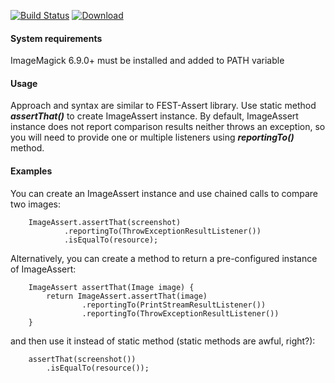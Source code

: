 [![Build Status](https://travis-ci.org/HotwireDotCom/image-assert.svg?branch=develop)](https://travis-ci.org/HotwireDotCom/image-assert)
[![Download](https://api.bintray.com/packages/hotwiredotcom/maven/image-assert/images/download.svg)](https://bintray.com/hotwiredotcom/maven/image-assert/_latestVersion)

#### System requirements

ImageMagick 6.9.0+ must be installed and added to PATH variable

#### Usage

Approach and syntax are similar to FEST-Assert library.
Use static method _**assertThat()**_ to create ImageAssert instance.
By default, ImageAssert instance does not report comparison results neither throws an exception,
so you will need to provide one or multiple listeners using _**reportingTo()**_ method.

#### Examples

You can create an ImageAssert instance and use chained calls to compare two images:
```
    ImageAssert.assertThat(screenshot)
            .reportingTo(ThrowExceptionResultListener())
            .isEqualTo(resource);
```

Alternatively, you can create a method to return a pre-configured instance of ImageAssert:
```
    ImageAssert assertThat(Image image) {
        return ImageAssert.assertThat(image)
                .reportingTo(PrintStreamResultListener())
                .reportingTo(ThrowExceptionResultListener())
    }
```
and then use it instead of static method (static methods are awful, right?):
```
    assertThat(screenshot())
        .isEqualTo(resource());
```